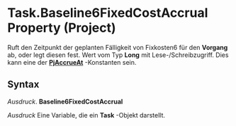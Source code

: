 
# Task.Baseline6FixedCostAccrual Property (Project)

Ruft den Zeitpunkt der geplanten Fälligkeit von Fixkosten6 für den  **Vorgang** ab, oder legt diesen fest. Wert vom Typ **Long** mit Lese-/Schreibzugriff. Dies kann eine der **[PjAccrueAt](a86ac41f-9b7c-dd20-6d41-131b1c96af6b.md)** -Konstanten sein.


## Syntax

 _Ausdruck_. **Baseline6FixedCostAccrual**

 _Ausdruck_ Eine Variable, die ein **Task** -Objekt darstellt.

